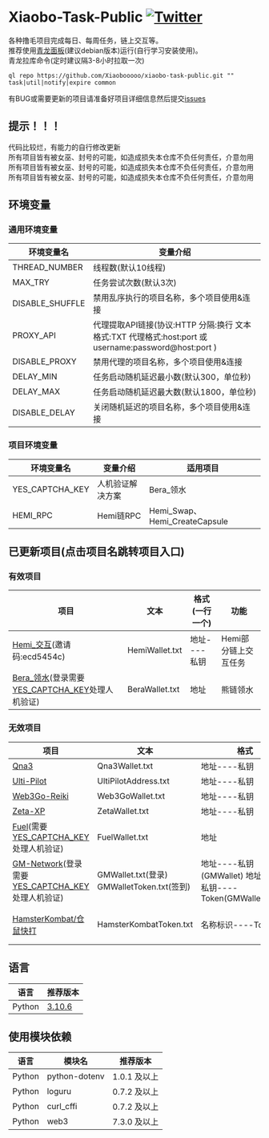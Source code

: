 # Xiaobo-Task-Public [![Twitter](https://img.shields.io/twitter/follow/0xiaobo)](https://twitter.com/intent/follow?screen_name=0xiaobo)

各种撸毛项目完成每日、每周任务，链上交互等。  
推荐使用[青龙面板](https://github.com/whyour/qinglong)(建议debian版本)运行(自行学习安装使用)。  
青龙拉库命令(定时建议隔3-8小时拉取一次)

```
ql repo https://github.com/Xiaobooooo/xiaobo-task-public.git "" task|util|notify|expire common
```

有BUG或需要更新的项目请准备好项目详细信息然后提交[issues](https://github.com/Xiaobooooo/xiaobo-ql-open/issues)

## 提示！！！

代码比较烂，有能力的自行修改更新  
所有项目皆有被女巫、封号的可能，如造成损失本仓库不负任何责任，介意勿用  
所有项目皆有被女巫、封号的可能，如造成损失本仓库不负任何责任，介意勿用  
所有项目皆有被女巫、封号的可能，如造成损失本仓库不负任何责任，介意勿用

## 环境变量

### 通用环境变量

| 环境变量名           | 变量介绍                                                                            |
|-----------------|---------------------------------------------------------------------------------|
| THREAD_NUMBER   | 线程数(默认10线程)                                                                     |
| MAX_TRY         | 任务尝试次数(默认3次)                                                                    |
| DISABLE_SHUFFLE | 禁用乱序执行的项目名称，多个项目使用&连接                                                           |
| PROXY_API       | 代理提取API链接(协议:HTTP 分隔:换行 文本格式:TXT 代理格式:host:port 或 username:password@host:port ) |
| DISABLE_PROXY   | 禁用代理的项目名称，多个项目使用&连接                                                             |
| DELAY_MIN       | 任务启动随机延迟最小数(默认300，单位秒)                                                          |
| DELAY_MAX       | 任务启动随机延迟最大数(默认1800，单位秒)                                                         |
| DISABLE_DELAY   | 关闭随机延迟的项目名称，多个项目使用&连接                                                           |

### 项目环境变量

| 环境变量名           | 变量介绍     | 适用项目                         |
|-----------------|----------|------------------------------|
| YES_CAPTCHA_KEY | 人机验证解决方案 | Bera_领水                      |
| HEMI_RPC        | Hemi链RPC | Hemi_Swap、Hemi_CreateCapsule |

## 已更新项目(点击项目名跳转项目入口)

### 有效项目

| 项目                                                                                                            | 文本             | 格式(一行一个) | 功能           | 
|---------------------------------------------------------------------------------------------------------------|----------------|----------|--------------|
| [Hemi_交互](https://points.absinthe.network/hemi/start)(邀请码:ecd5454c)                                           | HemiWallet.txt | 地址----私钥 | Hemi部分链上交互任务 | 
| [Bera_领水](https://bartio.faucet.berachain.com/)(登录需要[YES_CAPTCHA_KEY](https://yescaptcha.com/i/iwRpT7)处理人机验证) | BeraWallet.txt | 地址       | 熊链领水         | 

### 无效项目

| 项目                                                                                                                                                                                                                                                                                                                                                    | 文本                                     | 格式                                                  | 功能                                                | 
|-------------------------------------------------------------------------------------------------------------------------------------------------------------------------------------------------------------------------------------------------------------------------------------------------------------------------------------------------------|----------------------------------------|-----------------------------------------------------|---------------------------------------------------|
| [Qna3](https://qna3.ai/vote)                                                                                                                                                                                                                                                                                                                          | Qna3Wallet.txt                         | 地址----私钥                                            | 签到、领取                                             | 
| [Ulti-Pilot](https://pilot.ultiverse.io/?inviteCode=8dKkU)                                                                                                                                                                                                                                                                                            | UltiPilotAddress.txt                   | 地址----私钥                                            | 探索                                                | 
| [Web3Go-Reiki](https://reiki.web3go.xyz?ref=80621285de961cb2)                                                                                                                                                                                                                                                                                         | Web3GoWallet.txt                       | 地址----私钥                                            | 签到                                                | 
| [Zeta-XP](https://hub.zetachain.com/zh-CN/xp?code=YWRkcmVzcz0weDgwQjhCZURCYjI1N2UxMjQ4MDljYUI2MzdmZUY0MDc3RTAyNDYzMTEmZXhwaXJhdGlvbj0xNzEyNzU3MjA0JnI9MHhmZWNmZTkzN2ZiNjJhNzMwMmIxMjU2Yzk4YjNiMWZjMzI4YzgxNmZjMGI0YTkxMzQ5YTJhYzllNzBkYWNmYmQ5JnM9MHgxNWZmNjA1MmJjYmQ1YjZjODM0NzJmNjc5ZDZmMGU2ZTc0MjNkY2Y5NWVlNWI4ZjUxMGE0ZDYzNDkwYzc5NDIyJnY9Mjg%3D) | ZetaWallet.txt                         | 地址----私钥                                            | XP注册、部分链上交互任务                                     | 注册仅一次、交互一周一次          |
| [Fuel](https://faucet-beta-5.fuel.network/)(需要[YES_CAPTCHA_KEY](https://yescaptcha.com/i/iwRpT7)处理人机验证)                                                                                                                                                                                                                                               | FuelWallet.txt                         | 地址                                                  | 领水                                                | 
| [GM-Network](https://launchpad.gmnetwork.ai/mission?invite_code=Y5FBPE)(登录需要[YES_CAPTCHA_KEY](https://yescaptcha.com/i/iwRpT7)处理人机验证)                                                                                                                                                                                                                 | GMWallet.txt(登录) GMWalletToken.txt(签到) | 地址----私钥(GMWallet) 地址----私钥----Token(GMWalletToken) | 每日签到                                              | 
| [HamsterKombat/仓鼠快打](https://t.me/hamster_kombat_bOt/start?startapp=kentId6697084893)                                                                                                                                                                                                                                                                 | HamsterKombatToken.txt                 | 名称标识----Token                                       | 点击、每日奖励(Cipher/MiniGame/PlayGround)、任务(Earn、卡片升级) | 

## 语言

| 语言     | 推荐版本                                                            |
|--------|-----------------------------------------------------------------|
| Python | [3.10.6](https://www.python.org/downloads/release/python-3106/) |

## 使用模块依赖

| 语言     | 模块名           | 推荐版本      | 
|--------|---------------|-----------|
| Python | python-dotenv | 1.0.1 及以上 |
| Python | loguru        | 0.7.2 及以上 |
| Python | curl_cffi     | 0.7.2 及以上 |
| Python | web3          | 7.3.0 及以上 |

